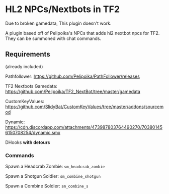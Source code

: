 # HL2 NPCs/Nextbots in TF2
Due to broken gamedata, This plugin doesn't work.

A plugin based off of Pelipoika's NPCs that adds hl2 nextbot npcs for TF2. They can be summoned with chat commands.

## Requirements

(already included)

Pathfollower: https://github.com/Pelipoika/PathFollower/releases

TF2 Nextbots Gamedata: https://github.com/Pelipoika/TF2_NextBot/tree/master/gamedata

CustomKeyValues: https://github.com/SlidyBat/CustomKeyValues/tree/master/addons/sourcemod

Dynamic: https://cdn.discordapp.com/attachments/473987803764490270/703801456150708254/dynamic.smx

DHooks **with detours**
### Commands

Spawn a Headcrab Zombie: ```sm_headcrab_zombie```

Spawn a Shotgun Soldier: ```sm_combine_shotgun```

Spawn a Combine Soldier: ```sm_combine_s```
